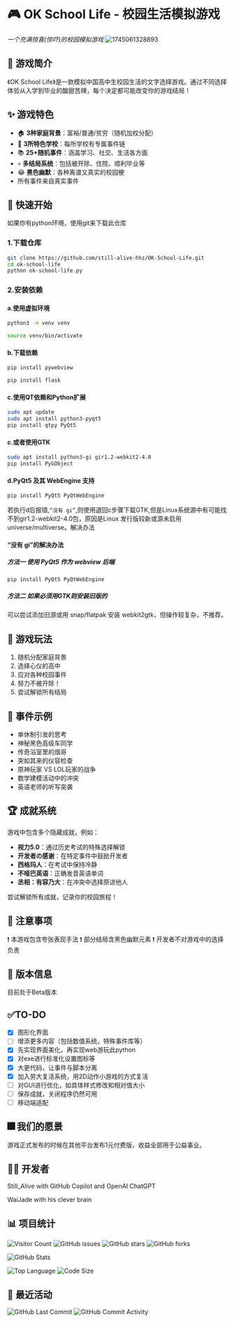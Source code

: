 # 🎮 OK School Life - 校园生活模拟游戏

*一个充满惊喜(惊吓)的校园模拟游戏*
![1745061328893](/assets/images/welcome/welcome-v4.png)

## 📖 游戏简介

《OK School Life》是一款模拟中国高中生校园生活的文字选择游戏。通过不同选择体验从入学到毕业的酸甜苦辣，每个决定都可能改变你的游戏结局！

## ✨ 游戏特色

- 🏠 **3种家庭背景**：富裕/普通/贫穷（随机加权分配）
- 🏫 **3所特色学校**：每所学校有专属事件链
- 📚 **25+随机事件**：涵盖学习、社交、生活各方面
- 💀 **多结局系统**：包括被开除、住院、顺利毕业等
- 😂 **黑色幽默**：各种离谱又真实的校园梗
- 所有事件来自真实事件

## 🚀 快速开始

如果你有python环境，使用git来下载此仓库
### 1.下载仓库
```bash
git clone https://github.com/still-alive-hhz/OK-School-Life.git
cd ok-school-life
python ok-school-life.py
```
### 2.安装依赖
#### a.使用虚拟环境
```bash
python3 -m venv venv
```
```bash
source venv/bin/activate
```
#### b.下载依赖
```bash
pip install pywebview
```
```bash
pip install flask
```
#### c.使用QT依赖和Python扩展
```bash
sudo apt update
sudo apt install python3-pyqt5
pip install qtpy PyQt5
```
#### c.或者使用GTK
```bash
sudo apt install python3-gi gir1.2-webkit2-4.0
pip install PyGObject
```
#### d.PyQt5 及其 WebEngine 支持
```bash
pip install PyQt5 PyQtWebEngine
```
若执行d后报错,`“没有 gi”`,则使用退回c步骤下载GTK,但是Linux系统源中有可能找不到gir1.2-webkit2-4.0包，原因是Linux 发行版较新或源未启用 universe/multiverse。解决办法
#### “没有 gi”的解决办法
##### 方法一 使用 PyQt5 作为 webview 后端
```bash
pip install PyQt5 PyQtWebEngine
```
##### 方法二 如果必须用GTK则安装旧版的
可以尝试添加旧源或用 snap/flatpak 安装 webkit2gtk，但操作较复杂，不推荐。

## 🎯 游戏玩法

1. 随机分配家庭背景
2. 选择心仪的高中
3. 应对各种校园事件
4. 努力不被开除！
5. 尝试解锁所有结局

## 📜 事件示例

- 单休制引发的思考
- 神秘黑色高级车同学
- 传奇浴室里的烟哥
- 突如其来的仪容检查
- 原神玩家 VS LOL玩家的战争
- 数学建模活动中的冲突
- 英语老师的听写突袭

## 🏆 成就系统

游戏中包含多个隐藏成就，例如：

- **视力5.0**：通过历史考试的特殊选择解锁
- **开发者の感谢**：在特定事件中鼓励开发者
- **西格玛人**：在考试中保持冷静
- **不哑巴英语**：正确发音英语单词
- **丞相：有容乃大**：在冲突中选择原谅他人

尝试解锁所有成就，记录你的校园旅程！

## 📌 注意事项

❗ 本游戏包含夸张表现手法
❗ 部分结局含黑色幽默元素
❗ 开发者不对游戏中的选择负责

## 📅 版本信息

目前处于Beta版本

## ✅TO-DO

* [x] 图形化界面
* [ ] 增添更多内容（包括数值系统，特殊事件库等）
* [x] 先实现界面美化，再实现web游玩此python
* [x] 对exe进行标准化设置图标等
* [x] 大更代码，让事件与脚本分离
* [x] 加入劳大复活系统，用2D动作小游戏的方式复活
* [ ] 对GUI进行优化，如具体样式修改和相对值大小
* [ ] 保存成就，关闭程序仍然可用
* [ ] 移动端适配

## 🎆 我们的愿景

游戏正式发布的时候在其他平台发布1元付费版，收益全部用于公益事业。

## 👨‍💻 开发者

Still_Alive with GitHub Copilot and OpenAI ChatGPT

WaiJade with his clever brain

## 📊 项目统计

![Visitor Count](https://visitor-badge.laobi.icu/badge?page_id=still-alive-hhz.OK-School-Life) ![GitHub issues](https://img.shields.io/github/issues/still-alive-hhz/OK-School-Life)
![GitHub stars](https://img.shields.io/github/stars/still-alive-hhz/OK-School-Life?style=social) ![GitHub forks](https://img.shields.io/github/forks/still-alive-hhz/OK-School-Life) 

![GitHub Stats](https://github-readme-stats.vercel.app/api/pin/?username=still-alive-hhz&repo=OK-School-Life&show_owner=true)

![Top Language](https://img.shields.io/github/languages/top/still-alive-hhz/OK-School-Life) ![Code Size](https://img.shields.io/github/languages/code-size/still-alive-hhz/OK-School-Life)

## 🌟 最近活动

![GitHub Last Commit](https://img.shields.io/github/last-commit/still-alive-hhz/OK-School-Life) ![GitHub Commit Activity](https://img.shields.io/github/commit-activity/y/still-alive-hhz/OK-School-Life)


